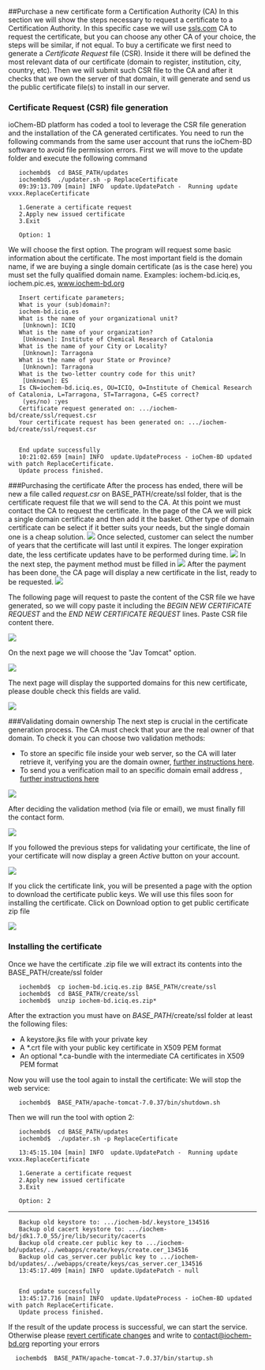 ##Purchase a new certificate form a Certification Authority (CA)
In this section we will show the steps necessary to request a certificate to a Certification Authority. In this specific case we will use [ssls.com](http://ssls.com) CA to request the certificate, but you can choose any other CA of your choice, the steps will be similar, if not equal.
To buy a certificate we first need to generate a *Certificate Request* file (CSR). Inside it there will be defined the most relevant data of our certificate (domain to register, institution, city, country, etc).
Then we will submit such CSR file to the CA and after it checks that we own the server of that domain, it will generate and send us the public certificate file(s) to install in our server.
### Certificate Request (CSR) file generation 
ioChem-BD platform has coded a tool to leverage the CSR file generation and the installation of the CA generated certificates.
You need to run the following commands from the same user account that runs the ioChem-BD software to avoid file permission errors.
First we will move to the update folder and execute the following command
```console
   iochembd$  cd BASE_PATH/updates
   iochembd$  ./updater.sh -p ReplaceCertificate
   09:39:13.709 [main] INFO  update.UpdatePatch -  Running update vxxx.ReplaceCertificate
   
   1.Generate a certificate request
   2.Apply new issued certificate
   3.Exit
   
   Option: 1
```
We will choose the first option. The program will request some basic information about the certificate. The most important field is the domain name, if we are buying a single domain certificate (as is the case here) you must set the fully qualified domain name. Examples: iochem-bd.iciq.es, iochem.pic.es, www.iochem-bd.org
```console
   Insert certificate parameters;
   What is your (sub)domain?:
   iochem-bd.iciq.es
   What is the name of your organizational unit?
    [Unknown]: ICIQ  
   What is the name of your organization?
    [Unknown]: Institute of Chemical Research of Catalonia
   What is the name of your City or Locality?
    [Unknown]: Tarragona
   What is the name of your State or Province?
    [Unknown]: Tarragona
   What is the two-letter country code for this unit?
    [Unknown]: ES
   Is CN=iochem-bd.iciq.es, OU=ICIQ, O=Institute of Chemical Research of Catalonia, L=Tarragona, ST=Tarragona, C=ES correct?
    (yes/no) :yes                                                                                                     
   Certificate request generated on: .../iochem-bd/create/ssl/request.csr                           
   Your certificate request has been generated on: .../iochem-bd/create/ssl/request.csr            
                                                                                                                   
                                                                                                                   
   End update successfully                                                                                             
   10:21:02.659 [main] INFO  update.UpdateProcess - ioChem-BD updated with patch ReplaceCertificate.                   
   Update process finished.  
```   
###Purchasing the certificate
After the process has ended, there will be new a file called *request.csr* on BASE_PATH/create/ssl folder, that is the certificate request file that we will send to the CA. At this point we must contact the CA to request the certificate.
In the page of the CA we will pick a single domain certificate and then add it the basket. 
Other type of domain certificate can be select if it better suits your needs, but the single domain one is a cheap solution.
![](/images/Acert1.png)
Once selected, customer can select the number of years that the certificate will last until it expires. The longer expiration date, the less certificate updates have to be performed during time.
![](/images/Acert2.png)
In the next step, the payment method must be filled in
![](/images/Acert3.png)
After the payment has been done, the CA page will display a new certificate in the list, ready to be requested.
![](/images/Cert2.png)

The following page will request to paste the content of the CSR file we have generated, so we will copy paste it including the *BEGIN NEW CERTIFICATE REQUEST* and the *END NEW CERTIFICATE REQUEST* lines. Paste CSR file content there.

![](/images/Cert3.png) 

On the next page we will choose the "Jav Tomcat" option.

![](/images/Cert4.png)

The next page will display the supported domains for this new certificate, please double check this fields are valid.

![](/images/Cert5.png) 

###Validating domain ownership
The next step is crucial in the certificate generation process. The CA must check that your are the real owner of that domain. To check it you can choose two validation methods:
   * To store an specific file inside your web server, so the CA will later retrieve it, verifying you are the domain owner, [further instructions here](/other-operations/validate-domain-owner.md#validate-domain-owner-using-CA-provided-file).
   * To send you a verification mail to an specific domain email address , [further instructions here](/other-operations/validate-domain-owner.md#validate-domain-owner-using-email-address)

   
![](/images/Cert6.png) 

After deciding the validation method (via file or email), we must finally fill the contact form. 

![](/images/Cert8.png) 

If you followed the previous steps for validating your certificate, the line of your certificate will now display a green *Active* button on your account.

![](/images/Cert12.png) 

If you click the certificate link, you will be presented a page with the option to download the certificate public keys. We will use this files soon for installing the certificate. 
Click on Download option to get public certificate zip file

![](/images/Cert13.png)

### Installing the certificate

Once we have the certificate .zip file we will extract its contents into the BASE_PATH/create/ssl folder
```console
   iochembd$  cp iochem-bd.iciq.es.zip BASE_PATH/create/ssl    
   iochembd$  cd BASE_PATH/create/ssl
   iochembd$  unzip iochem-bd.iciq.es.zip*
```
After the extraction you must have on *BASE_PATH*/create/ssl folder at least the following files:

   * A keystore.jks file with your private key
   * A \*.crt file with your public key certificate in X509 PEM format
   * An optional \*.ca-bundle with the intermediate CA certificates in X509 PEM format

Now you will use the tool again to install the certificate:
We will stop the web service:
```console
   iochembd$  BASE_PATH/apache-tomcat-7.0.37/bin/shutdown.sh
```
Then we will run the tool with option 2:
```console
   iochembd$  cd BASE_PATH/updates
   iochembd$  ./updater.sh -p ReplaceCertificate

   13:45:15.104 [main] INFO  update.UpdatePatch -  Running update vxxx.ReplaceCertificate
   
   1.Generate a certificate request
   2.Apply new issued certificate
   3.Exit
   
   Option: 2
```
--------------------
```console
   Backup old keystore to: .../iochem-bd/.keystore_134516
   Backup old cacert keystore to: .../iochem-bd/jdk1.7.0_55/jre/lib/security/cacerts
   Backup old create.cer public key to .../iochem-bd/updates/../webapps/create/keys/create.cer_134516
   Backup old cas_server.cer public key to .../iochem-bd/updates/../webapps/create/keys/cas_server.cer_134516
   13:45:17.409 [main] INFO  update.UpdatePatch - null
   
   
   End update successfully
   13:45:17.716 [main] INFO  update.UpdateProcess - ioChem-BD updated with patch ReplaceCertificate.
   Update process finished.
```
If the result of the update process is successful, we can start the service. Otherwise please [revert certificate changes](/other-operations/replace-https-certificate/undo-certificate-generation-process.md) and write to contact@iochem-bd.org reporting your errors
```console
  iochembd$  BASE_PATH/apache-tomcat-7.0.37/bin/startup.sh
```
